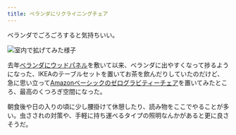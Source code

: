 ```yaml
---
title: ベランダにリクライニングチェア
---
```

ベランダでごろごろすると気持ちいい。

![](https://lh3.googleusercontent.com/docs/AG8NV2bnlRmjTi_qBlvq3Hf5yPG3h5pplJEvahQC6nyoFEQlNIbmyLgbK3yIUVDeOIO63I4R6nHIWoEAV15WPChs29hbt0LjmMBByYu7y-4tvvckjdZH10EnVykb2LVum0_T-AEOqRfbMYhLe4E4EVJZBLAK6aNdfoL4G1DnFryhTSYGiBRk6ob3oCPVgeRVajkJs5etVsXykAfdrQPwggJee7aK0teIxufn9MvG0mYWY7p89vYqq-zYGOEDqmHKR7IkoaQPUBomFVhVKAgmm85NiNuXAFkZJSM8wV31CVkFVkImXST3xn-oxOkgzvYYJaVm2ULxg3cxOXqcprD1WcqPtLpQ-95td-q5nTHv10UIK2hmiXdoczdV9yjLc80qivUjJve-H0hgxYOgQI2g0x2k_6saAiNFRuVbRAQHnNqbu3Hi-oKb8pSTa9_M3WoJeYDIXKvNqMPM3OxlnPOquWH_leeHM5MjHRNL7uvGdw0Z5RL7N-EETGvbZzc-O62TNSsamfVP36CzrXLdueuopS5DwlMmkUMqbKDBtpMLuNYEXTgsQLUs8_9pZJyLbWwIX6QK6qmMOdLQWg0q-bZu2ZlBzpC3TEDltLzBaeTB-drtRydy5s1unHii9niiifd839DXYSqKrMToLsojQi3W61b-7CmWLzqF1pDoDPdnySWPxurl31A2i4QkY3CCuAGd-YIlg1Z7qKr7S6GNP6rYHWkjmoCV1zFjPIMacD8Wt6RT4VhPunWGA-5kOYpCt2sqtd4_dyiZLzJGtzIJs1SvDz4jcjU0EwbfYZhs-Yg3RWAhHXkN58IXb5wGNVPw-UuEZqYcXqDYP6mxGGIQ_jMepEW-v4T0OYrZlqs1EJ_acilHDSPlEKbVOa0p4JzJuGCrGKTdck0i0SdHt5_YFwqq01GFQXOLfh3uc8J7aF2AbI4V7pVwrFTXr0iKl4un2Rof_hX3At3OOUgDGytZRy130YiXjpIyBAjcGtJpEBk87ZFE0bsiuMpirX3oCtkOFDxArd9S2d5zl0kQRxY5SZEBYTNjMQnVQvHcfMJCoBhfGcSFcPOiTxlDjd8Tv-qRYqV2uMzexfbDtSZ8FTUz4cB3AAfQHDjWEB6Mqpb753pb6jIhTZO-PJBOMIZXpa9fEDbvXRvnkQdNioy6WUjXZfkzX_buxwQdVRq9Z0oOwpbT_peEkRU2S0Zs6mXN6gf9fnn6DF3OJgOd5SWZLlNCsLOQsT7Hm0AqDVj_RblxylC0GdTTqrDdKYo_ "室内で拡げてみた様子")

去年[ベランダにウッドパネル](https://r7kamura.com/articles/2021-09-30-wood-panel)を敷いて以来、ベランダに出やすくなって捗るようになった、IKEAのテーブルセットを置いてお茶を飲んだりしていたのだけど、急に思い立って[Amazonベーシックのゼログラビティーチェア](https://www.amazon.co.jp/dp/B0716DKHS1)を置いてみたところ、最高のくつろぎ空間になった。

朝食後や日の入りの頃に少し腰掛けて休憩したり、読み物をここでやることが多い。虫さされの対策や、手軽に持ち運べるタイプの照明なんかがあると更に良さそうだ。
